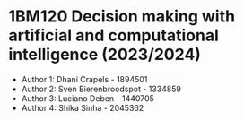 # 1BM120 Decision making with artificial and computational intelligence (2023/2024)

- Author 1: Dhani Crapels - 1894501
- Author 2: Sven Bierenbroodspot - 1334859
- Author 3: Luciano Deben - 1440705
- Author 4: Shika Sinha - 2045362

